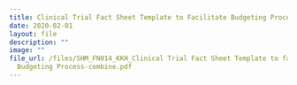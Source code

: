 ```yaml
---
title: Clinical Trial Fact Sheet Template to Facilitate Budgeting Process
date: 2020-02-01
layout: file
description: ""
image: ""
file_url: /files/SHM_FN014_KKH_Clinical Trial Fact Sheet Template to facilitate
  Budgeting Process-combine.pdf
---
```

